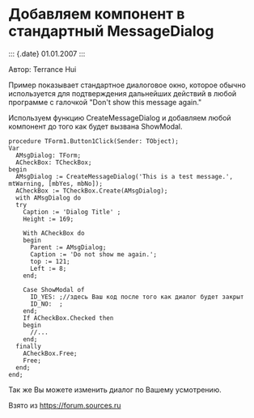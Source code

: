 Добавляем компонент в стандартный MessageDialog
===============================================

::: {.date}
01.01.2007
:::

Автор: Terrance Hui

Пример показывает стандартное диалоговое окно, которое обычно
используется для подтверждения дальнейших действий в любой программе с
галочкой \"Don\'t show this message again.\"

Используем функцию CreateMessageDialog и добавляем любой компонент до
того как будет вызвана ShowModal.

    procedure TForm1.Button1Click(Sender: TObject); 
    Var 
      AMsgDialog: TForm; 
      ACheckBox: TCheckBox; 
    begin 
      AMsgDialog := CreateMessageDialog('This is a test message.', mtWarning, [mbYes, mbNo]); 
      ACheckBox := TCheckBox.Create(AMsgDialog); 
      with AMsgDialog do 
      try 
        Caption := 'Dialog Title' ; 
        Height := 169; 
     
        With ACheckBox do 
        begin 
          Parent := AMsgDialog; 
          Caption := 'Do not show me again.'; 
          top := 121; 
          Left := 8; 
        end; 
     
        Case ShowModal of 
          ID_YES: ;//здесь Ваш код после того как диалог будет закрыт 
          ID_NO:  ; 
        end; 
        If ACheckBox.Checked then 
        begin 
          //... 
        end; 
      finally 
        ACheckBox.Free; 
        Free; 
      end; 
    end; 

Так же Вы можете изменить диалог по Вашему усмотрению.

Взято из <https://forum.sources.ru>
